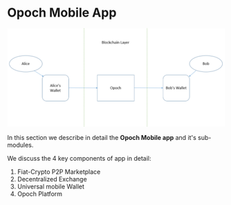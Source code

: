 # Opoch Mobile App

![Figure showing how Opoch application can be used to transfer crypto assets.](../../.gitbook/assets/screen-shot-2018-05-05-at-21.45.47.png)



In this section we describe in detail the **Opoch Mobile app** and it's sub-modules. 

We discuss the 4 key components of app in detail:

1. Fiat-Crypto P2P Marketplace
2. Decentralized Exchange
3. Universal mobile Wallet
4. Opoch Platform

